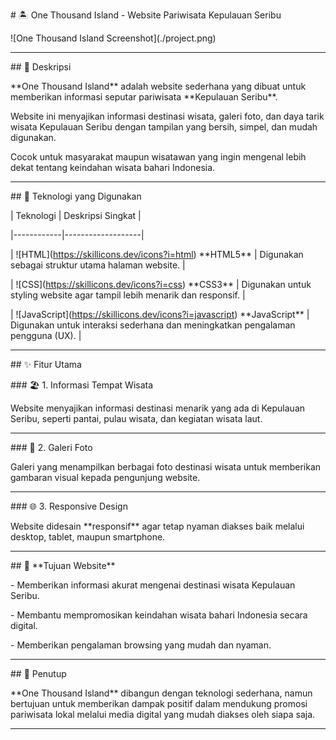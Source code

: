 \# 🏝️ One Thousand Island - Website Pariwisata Kepulauan Seribu



!\[One Thousand Island Screenshot](./project.png)



---



\## 📝 Deskripsi



\*\*One Thousand Island\*\* adalah website sederhana yang dibuat untuk memberikan informasi seputar pariwisata \*\*Kepulauan Seribu\*\*.  

Website ini menyajikan informasi destinasi wisata, galeri foto, dan daya tarik wisata Kepulauan Seribu dengan tampilan yang bersih, simpel, dan mudah digunakan.  

Cocok untuk masyarakat maupun wisatawan yang ingin mengenal lebih dekat tentang keindahan wisata bahari Indonesia.



---



\## 🚀 Teknologi yang Digunakan



| Teknologi  | Deskripsi Singkat |

|------------|-------------------|

| !\[HTML](https://skillicons.dev/icons?i=html) \*\*HTML5\*\* | Digunakan sebagai struktur utama halaman website. |

| !\[CSS](https://skillicons.dev/icons?i=css) \*\*CSS3\*\* | Digunakan untuk styling website agar tampil lebih menarik dan responsif. |

| !\[JavaScript](https://skillicons.dev/icons?i=javascript) \*\*JavaScript\*\* | Digunakan untuk interaksi sederhana dan meningkatkan pengalaman pengguna (UX). |



---



\## ✨ Fitur Utama



\### 🏖️ 1. Informasi Tempat Wisata

Website menyajikan informasi destinasi menarik yang ada di Kepulauan Seribu, seperti pantai, pulau wisata, dan kegiatan wisata laut.



---



\### 📸 2. Galeri Foto

Galeri yang menampilkan berbagai foto destinasi wisata untuk memberikan gambaran visual kepada pengunjung website.



---



\### 🌐 3. Responsive Design

Website didesain \*\*responsif\*\* agar tetap nyaman diakses baik melalui desktop, tablet, maupun smartphone.



---



\## 🎯 \*\*Tujuan Website\*\*

\- Memberikan informasi akurat mengenai destinasi wisata Kepulauan Seribu.

\- Membantu mempromosikan keindahan wisata bahari Indonesia secara digital.

\- Memberikan pengalaman browsing yang mudah dan nyaman.



---



\## 📝 Penutup

\*\*One Thousand Island\*\* dibangun dengan teknologi sederhana, namun bertujuan untuk memberikan dampak positif dalam mendukung promosi pariwisata lokal melalui media digital yang mudah diakses oleh siapa saja.



---



